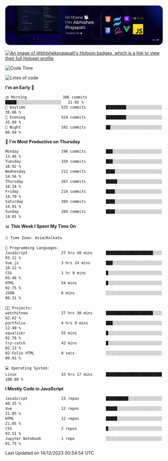 ![Banner](./Header.png)

[![An image of @bhishekprajapati's Holopin badges, which is a link to view their full Holopin profile](https://holopin.me/bhishekprajapati)](https://holopin.io/@bhishekprajapati)

<!--START_SECTION:waka-->
![Code Time](http://img.shields.io/badge/Code%20Time-230%20hrs%2048%20mins-blue)

![Lines of code](https://img.shields.io/badge/From%20Hello%20World%20I%27ve%20Written-1.6%20million%20lines%20of%20code-blue)

**I'm an Early 🐤** 

```text
🌞 Morning                306 commits         █████░░░░░░░░░░░░░░░░░░░░   21.02 % 
🌆 Daytime                525 commits         █████████░░░░░░░░░░░░░░░░   36.06 % 
🌃 Evening                524 commits         █████████░░░░░░░░░░░░░░░░   35.99 % 
🌙 Night                  101 commits         ██░░░░░░░░░░░░░░░░░░░░░░░   06.94 % 
```
📅 **I'm Most Productive on Thursday** 

```text
Monday                   196 commits         ███░░░░░░░░░░░░░░░░░░░░░░   13.46 % 
Tuesday                  159 commits         ███░░░░░░░░░░░░░░░░░░░░░░   10.92 % 
Wednesday                212 commits         ████░░░░░░░░░░░░░░░░░░░░░   14.56 % 
Thursday                 267 commits         █████░░░░░░░░░░░░░░░░░░░░   18.34 % 
Friday                   214 commits         ████░░░░░░░░░░░░░░░░░░░░░   14.70 % 
Saturday                 204 commits         ████░░░░░░░░░░░░░░░░░░░░░   14.01 % 
Sunday                   204 commits         ████░░░░░░░░░░░░░░░░░░░░░   14.01 % 
```


📊 **This Week I Spent My Time On** 

```text
🕑︎ Time Zone: Asia/Kolkata

💬 Programming Languages: 
JavaScript               27 hrs 40 mins      █████████████████████░░░░   83.12 % 
Vue.js                   3 hrs 24 mins       ███░░░░░░░░░░░░░░░░░░░░░░   10.22 % 
CSS                      1 hr 9 mins         █░░░░░░░░░░░░░░░░░░░░░░░░   03.46 % 
HTML                     54 mins             █░░░░░░░░░░░░░░░░░░░░░░░░   02.75 % 
JSON                     6 mins              ░░░░░░░░░░░░░░░░░░░░░░░░░   00.31 % 

🐱‍💻 Projects: 
watchitnow               27 hrs 30 mins      █████████████████████░░░░   82.62 % 
portfolio                4 hrs 9 mins        ███░░░░░░░░░░░░░░░░░░░░░░   12.49 % 
equalizer                55 mins             █░░░░░░░░░░░░░░░░░░░░░░░░   02.76 % 
try-catch                42 mins             █░░░░░░░░░░░░░░░░░░░░░░░░   02.13 % 
02-Folio HTML            0 secs              ░░░░░░░░░░░░░░░░░░░░░░░░░   00.01 % 

💻 Operating System: 
Linux                    33 hrs 17 mins      █████████████████████████   100.00 % 
```

**I Mostly Code in JavaScript** 

```text
JavaScript               23 repos            ██████████░░░░░░░░░░░░░░░   40.35 % 
Vue                      12 repos            █████░░░░░░░░░░░░░░░░░░░░   21.05 % 
HTML                     12 repos            █████░░░░░░░░░░░░░░░░░░░░   21.05 % 
CSS                      2 repos             █░░░░░░░░░░░░░░░░░░░░░░░░   03.51 % 
Jupyter Notebook         1 repo              ░░░░░░░░░░░░░░░░░░░░░░░░░   01.75 % 
```




 Last Updated on 14/12/2023 00:54:54 UTC
<!--END_SECTION:waka-->
<!--
**bhishekprajapati/bhishekprajapati** is a ✨ _special_ ✨ repository because its `README.md` (this file) appears on your GitHub profile.

Here are some ideas to get you started:

- 🔭 I’m currently working on ...
- 🌱 I’m currently learning ...
- 👯 I’m looking to collaborate on ...
- 🤔 I’m looking for help with ...
- 💬 Ask me about ...
- 📫 How to reach me: ...
- 😄 Pronouns: ...
- ⚡ Fun fact: ...
-->
